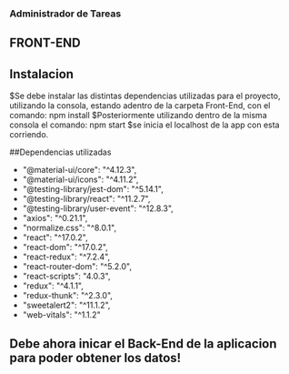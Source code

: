 ### Administrador de Tareas

## FRONT-END

## Instalacion

$Se debe instalar las distintas dependencias utilizadas para el proyecto, utilizando la consola, estando adentro de la carpeta Front-End, con el comando: npm install
$Posteriormente utilizando dentro de la misma consola el comando: npm start
$se inicia el localhost de la app con esta corriendo.

##Dependencias utilizadas

- "@material-ui/core": "^4.12.3",
- "@material-ui/icons": "^4.11.2",
- "@testing-library/jest-dom": "^5.14.1",
- "@testing-library/react": "^11.2.7",
- "@testing-library/user-event": "^12.8.3",
- "axios": "^0.21.1",
- "normalize.css": "^8.0.1",
- "react": "^17.0.2",
- "react-dom": "^17.0.2",
- "react-redux": "^7.2.4",
- "react-router-dom": "^5.2.0",
- "react-scripts": "4.0.3",
- "redux": "^4.1.1",
- "redux-thunk": "^2.3.0",
- "sweetalert2": "^11.1.2",
- "web-vitals": "^1.1.2"

## Debe ahora inicar el Back-End de la aplicacion para poder obtener los datos!
